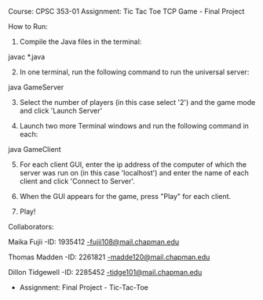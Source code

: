 Course: CPSC 353-01
Assignment: Tic Tac Toe TCP Game - Final Project

How to Run:

1. Compile the Java files in the terminal:

javac *.java

2. In one terminal, run the following command to run the universal server:

java GameServer

3. Select the number of players (in this case select '2') and the game mode and click 'Launch Server'

4. Launch two more Terminal windows and run the following command in each:

java GameClient

5. For each client GUI, enter the ip address of the computer of which the server was run on (in this case 'localhost') and enter the name of each client and click 'Connect to Server'.

6. When the GUI appears for the game, press "Play" for each client.

7. Play!



Collaborators:

Maika Fujii
 -ID: 1935412
 -fujii108@mail.chapman.edu

Thomas Madden
 -ID: 2261821
 -madde120@mail.chapman.edu

Dillon Tidgewell
 -ID: 2285452
 -tidge101@mail.chapman.edu
 * Assignment: Final Project - Tic-Tac-Toe
